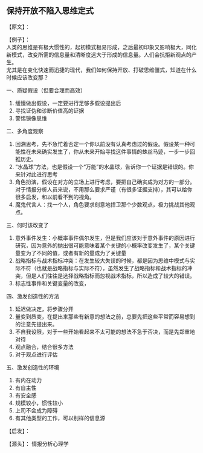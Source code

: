 ## 保持开放不陷入思维定式

【原文】：



【例子】：   
人类的思维是有极大惯性的，起初模式极易形成，之后最初印象又影响极大，同化新模式，改变所需的信息量和清晰度远大于形成的信息量。人们会抗拒新观点的产生。  
尤其是在变化快速而迅捷的现代，我们如何保持开放、打破思维僵式，知道在什么时候应该改变那？  

一、质疑假设（但要合理而高效）
1. 缓慢做出假设，一定要进行足够多假设提出后
2. 寻找证伪和诊断价值高的证据
3. 警惕镜像思维

二、多角度观察
1. 回溯思考，先不急忙着否定一个你以前没有认真考虑过的假设。假设某一种可能性在未来确实发生了，你从未来开始寻找这件事情的蛛丝马迹，一步一步回推历史。  
2. “水晶球”方法，也是假设一个“万能”的水晶球，告诉你一个证据是错误的。你来针对此进行思考
3. 角色扮演，假设在对方的立场上进行考虑，要把自己确实成为对方的一部分。对于情报分析人员来说，不用那么要求严谨（有很多证据支持），其可以给你很多启发，和以前看不到的视角。
4. 魔鬼代言人：找一个人，角色要求刻意地捍卫那个少数观点，极力挑战其他观点。

三、何时该改变了  
1. 意外事件发生：小概率事件偶尔发生，但是我们应该对于意外事件的原因进行研究，因为意外的抛出很可能意味着某个关键的小概率改变发生了，某个关键量变为了不同的值，或者有新的量成为了关键量
2. 战略指标与战术指标冲突：在发生较大失误的时候，都是因为思维中模式与实际不符（也就是战略指标与实际不符），虽然发生了战略指标和战术指标的冲突，但是人们往往是选择战略指标而忽视战术指标，所以造成了较大的错误。
3. 标志性事件和关键变量的改变，

四、激发创造性的方法  
1. 延迟做决定，将步骤分开
2. 量变到质变，在提出来那些有新意的想法之前，总要先把这些平常而容易想到的注意先提出来。
3. 不自我设限，对于一些开始看起来不太可能的想法不急于否决，而是先郑重地对待
4. 观点融合，结合很多方法
5. 对于观点进行评估

五、激发创造性的环境
1. 有内在动力
2. 有自主性
3. 有安全感
4. 规模较小，惯性较小
5. 上司不会成为障碍
6. 有其他类型的工作，可以别样的信息源

【启发】：  

【源头】：
情报分析心理学
